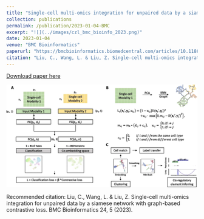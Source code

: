 ```yaml
---
title: "Single-cell multi-omics integration for unpaired data by a siamese network with graph-based contrastive loss"
collection: publications
permalink: /publication/2023-01-04-BMC
excerpt: "![](../images/czl_bmc_bioinfo_2023.png)"
date: 2023-01-04
venue: "BMC Bioinformatics"
paperurl: "https://bmcbioinformatics.biomedcentral.com/articles/10.1186/s12859-022-05126-7"
citation: "Liu, C., Wang, L. & Liu, Z. Single-cell multi-omics integration for unpaired data by a siamese network with graph-based contrastive loss. BMC Bioinformatics 24, 5 (2023)."
---
```


<a href='https://bmcbioinformatics.biomedcentral.com/articles/10.1186/s12859-022-05126-7'>Download paper here</a>

![](../images/czl_bmc_bioinfo_2023.png)

Recommended citation: Liu, C., Wang, L. & Liu, Z. Single-cell multi-omics integration for unpaired data by a siamese network with graph-based contrastive loss. BMC Bioinformatics 24, 5 (2023).